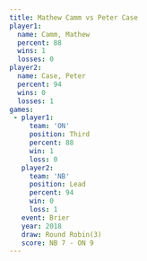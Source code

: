 ```yaml
---
title: Mathew Camm vs Peter Case
player1:            
  name: Camm, Mathew
  percent: 88       
  wins: 1           
  losses: 0         
player2:            
  name: Case, Peter 
  percent: 94       
  wins: 0           
  losses: 1         
games:
 - player1:         
     team: 'ON'     
     position: Third
     percent: 88    
     win: 1         
     loss: 0        
   player2:        
     team: 'NB'    
     position: Lead
     percent: 94   
     win: 0        
     loss: 1       
   event: Brier        
   year: 2018          
   draw: Round Robin(3)
   score: NB 7 - ON 9  
---
```

